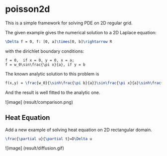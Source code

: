 # poisson2d 

This is a simple framework for solving PDE on 2D regular grid.

The given example gives the numerical solution to a 2D Laplace equation:

```latex
\Delta f = 0, f: [0, a]\times[0, b]\rightarrow R
```

with the dirichlet boundary conditions:

    f = 0,  if x = 0, y = 0, x = a;
    f = w_0\sin\frac{\pi x}{a}, if y = b

The known analytic solution to this problem is

```latex
f(x,y) = \frac{w_0}{\sinh\frac{\pi b}{a}}\sin\frac{\pi x}{a}\sinh\frac{\pi y}{a}
```
And the result is well fitted to the analytic one.

![image] (result/comparison.png)

## Heat Equation

Add a new example of solving heat equation on 2D rectangular domain.

```latex
\frac{\partial u}{\partial t}=D\Delta u
```

![image] (result/diffusion.gif)